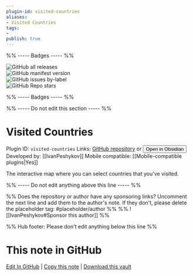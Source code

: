 ```yaml
---
plugin-id: visited-countries
aliases:
- Visited Countries
tags: 
- 
publish: true
---
```


%% ----- Badges ----- %%

![GitHub all releases](https://img.shields.io/github/downloads/IvanPeshykov/obsidian-visited-countries/total?color=573E7A&logo=github&style=for-the-badge)   
![GitHub manifest version](https://img.shields.io/github/manifest-json/v/IvanPeshykov/obsidian-visited-countries?color=573E7A&logo=github&style=for-the-badge)   
![GitHub issues by-label](https://img.shields.io/github/issues/IvanPeshykov/obsidian-visited-countries/help%20wanted?color=573E7A&logo=github&style=for-the-badge)   
![GitHub Repo stars](https://img.shields.io/github/stars/IvanPeshykov/obsidian-visited-countries?color=573E7A&logo=github&style=for-the-badge)

%% ----- Badges ----- %%

%% ----- Do not edit this section ----- %%

# Visited Countries

Plugin ID: `visited-countries`
Links: [GitHub repository](https://github.com/IvanPeshykov/obsidian-visited-countries) or [<button id=HH>Open in Obsidian</button>](obsidian://show-plugin?id=visited-countries)
Developed by: [[IvanPeshykov]]
Mobile compatible: [[Mobile-compatible plugins|Yes]]

The interactive map where you can select countries that you've visited.

%% ----- Do not edit anything above this line ----- %% 

%% Does the repository or author have any sponsoring links? Uncomment the next line and add them to the author's note. If they don't, please delete the placeholder tag: #placeholder/author %%
%% ![[IvanPeshykov#Sponsor this author]] %%

%% Hub footer: Please don't edit anything below this line %%

# This note in GitHub

<span class="git-footer">[Edit In GitHub](https://github.dev/obsidian-community/obsidian-hub/blob/main/02%20-%20Community%20Expansions/02.05%20All%20Community%20Expansions/Plugins/visited-countries.md "git-hub-edit-note") | [Copy this note](https://raw.githubusercontent.com/obsidian-community/obsidian-hub/main/02%20-%20Community%20Expansions/02.05%20All%20Community%20Expansions/Plugins/visited-countries.md "git-hub-copy-note") | [Download this vault](https://github.com/obsidian-community/obsidian-hub/archive/refs/heads/main.zip "git-hub-download-vault") </span>
